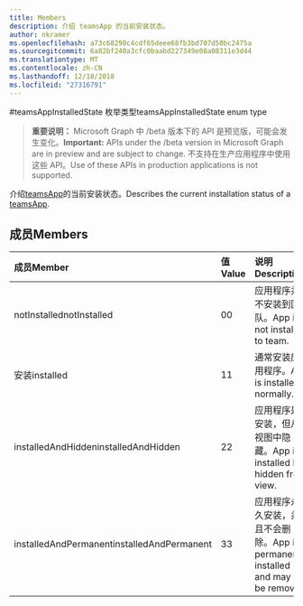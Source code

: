 ```yaml
---
title: Members
description: 介绍 teamsApp 的当前安装状态。
author: nkramer
ms.openlocfilehash: a73c68298c4cdf65deee68fb3bd707d50bc2475a
ms.sourcegitcommit: 6a82bf240a3cfc0baabd227349e08a08311e3d44
ms.translationtype: MT
ms.contentlocale: zh-CN
ms.lasthandoff: 12/18/2018
ms.locfileid: "27316791"
---
```

#<a name="teamsappinstalledstate-enum-type"></a><span data-ttu-id="c67b1-103">teamsAppInstalledState 枚举类型</span><span class="sxs-lookup"><span data-stu-id="c67b1-103">teamsAppInstalledState enum type</span></span>

> <span data-ttu-id="c67b1-104">**重要说明：** Microsoft Graph 中 /beta 版本下的 API 是预览版，可能会发生变化。</span><span class="sxs-lookup"><span data-stu-id="c67b1-104">**Important:** APIs under the /beta version in Microsoft Graph are in preview and are subject to change.</span></span> <span data-ttu-id="c67b1-105">不支持在生产应用程序中使用这些 API。</span><span class="sxs-lookup"><span data-stu-id="c67b1-105">Use of these APIs in production applications is not supported.</span></span>

<span data-ttu-id="c67b1-106">介绍[teamsApp](teamsapp.md)的当前安装状态。</span><span class="sxs-lookup"><span data-stu-id="c67b1-106">Describes the current installation status of a [teamsApp](teamsapp.md).</span></span>

## <a name="members"></a><span data-ttu-id="c67b1-107">成员</span><span class="sxs-lookup"><span data-stu-id="c67b1-107">Members</span></span>

| <span data-ttu-id="c67b1-108">成员</span><span class="sxs-lookup"><span data-stu-id="c67b1-108">Member</span></span> | <span data-ttu-id="c67b1-109">值</span><span class="sxs-lookup"><span data-stu-id="c67b1-109">Value</span></span>| <span data-ttu-id="c67b1-110">说明</span><span class="sxs-lookup"><span data-stu-id="c67b1-110">Description</span></span> |
|:---------------|:--------|:----------|
|<span data-ttu-id="c67b1-111">notInstalled</span><span class="sxs-lookup"><span data-stu-id="c67b1-111">notInstalled</span></span>|<span data-ttu-id="c67b1-112">0</span><span class="sxs-lookup"><span data-stu-id="c67b1-112">0</span></span>|<span data-ttu-id="c67b1-113">应用程序并不安装到团队。</span><span class="sxs-lookup"><span data-stu-id="c67b1-113">App is not installed to team.</span></span>|
|<span data-ttu-id="c67b1-114">安装</span><span class="sxs-lookup"><span data-stu-id="c67b1-114">installed</span></span>|<span data-ttu-id="c67b1-115">1</span><span class="sxs-lookup"><span data-stu-id="c67b1-115">1</span></span>|<span data-ttu-id="c67b1-116">通常安装应用程序。</span><span class="sxs-lookup"><span data-stu-id="c67b1-116">App is installed normally.</span></span>|
|<span data-ttu-id="c67b1-117">installedAndHidden</span><span class="sxs-lookup"><span data-stu-id="c67b1-117">installedAndHidden</span></span>|<span data-ttu-id="c67b1-118">2</span><span class="sxs-lookup"><span data-stu-id="c67b1-118">2</span></span>|<span data-ttu-id="c67b1-119">应用程序是安装，但从视图中隐藏。</span><span class="sxs-lookup"><span data-stu-id="c67b1-119">App is installed but hidden from view.</span></span>|
|<span data-ttu-id="c67b1-120">installedAndPermanent</span><span class="sxs-lookup"><span data-stu-id="c67b1-120">installedAndPermanent</span></span>|<span data-ttu-id="c67b1-121">3</span><span class="sxs-lookup"><span data-stu-id="c67b1-121">3</span></span>|<span data-ttu-id="c67b1-122">应用程序永久安装，并且不会删除。</span><span class="sxs-lookup"><span data-stu-id="c67b1-122">App is permanently installed and may not be removed.</span></span>|
